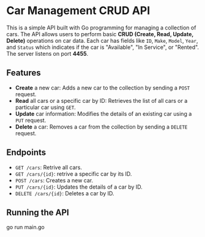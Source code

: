 
# Car Management CRUD API

This is a simple  API built with Go programming for managing a collection of cars. 
The API allows users to perform basic  **CRUD (Create, Read, Update, Delete)** operations on car data. Each car has fields like `ID`, `Make`, `Model`, `Year`, and `Status` which indicates if the car is "Available", "In Service", or "Rented". The server listens on port **4455**.

## Features

- **Create** a new car: Adds a new car to the collection by sending a `POST` request.
- **Read** all cars or a specific car by ID: Retrieves the list of all cars or a particular car using `GET`.
- **Update** car information: Modifies the details of an existing car using a `PUT` request.
- **Delete** a car: Removes a car from the collection by sending a `DELETE` request.

## Endpoints

- `GET /cars`: Retrive all cars.
- `GET /cars/{id}`: retrive a specific car by its ID.
- `POST /cars`: Creates a new car.
- `PUT /cars/{id}`: Updates the details of a car by ID.
- `DELETE /cars/{id}`: Deletes a car by ID.

## Running the API
   go run main.go
